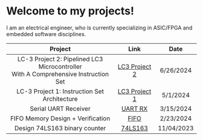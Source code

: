 # Welcome to my projects!

I am an electrical engineer, who is currently specializing in ASIC/FPGA and embedded software disciplines.

| Project | Link | Date
| :---: | :---: | :---: |
| LC-3 Project 2: Pipelined LC3 Microcontroller <br> With A Comprehensive Instruction Set | [LC3 Project 2](%20%20%20%20lc3-controller-project1) | 6/26/2024
| LC-3 Project 1: Instruction Set Architecture | [LC3 Project 1](%20%20%20lc3-controller-project1) | 5/1/2024
| Serial UART Receiver | [UART RX](%20%20serial-uart-receiver) | 3/15/2024
| FIFO Memory Design + Verification | [FIFO](%20fifo) | 2/23/2024
| Design 74LS163 binary counter | [74LS163](74LS163-binary-counter.md) | 11/04/2023

